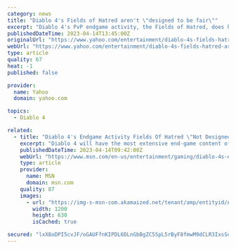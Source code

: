 ```yaml
---
category: news
title: "Diablo 4's Fields of Hatred aren't \"designed to be fair\""
excerpt: "Diablo 4's PvP endgame activity, the Fields of Hatred, does have systems in place to ensure relative parity regarding power level on the battlefield, but make no mistake, \"it's not designed to be fair ..."
publishedDateTime: 2023-04-14T13:45:00Z
originalUrl: "https://www.yahoo.com/entertainment/diablo-4s-fields-hatred-arent-114728672.html"
webUrl: "https://www.yahoo.com/entertainment/diablo-4s-fields-hatred-arent-114728672.html"
type: article
quality: 67
heat: -1
published: false

provider:
  name: Yahoo
  domain: yahoo.com

topics:
  - Diablo 4

related:
  - title: "Diablo 4's Endgame Activity Fields Of Hatred \"Not Designed To Be Fair\""
    excerpt: "Diablo 4 will have the most extensive end-game content of any Diablo game ever made. That's because Blizzard is designing Diablo 4's endgame alongside its main campaign. In many ways, the end-game is ..."
    publishedDateTime: 2023-04-14T09:42:00Z
    webUrl: "https://www.msn.com/en-us/entertainment/gaming/diablo-4s-endgame-activity-fields-of-hatred-not-designed-to-be-fair/ar-AA19S3Fw"
    type: article
    provider:
      name: MSN
      domain: msn.com
    quality: 87
    images:
      - url: "https://img-s-msn-com.akamaized.net/tenant/amp/entityid/AA18SpeA.img?h=630&w=1200&m=6&q=60&o=t&l=f&f=jpg"
        width: 1200
        height: 630
        isCached: true

secured: "lxX8oDPI5cvJF/oGAUFfnKIPDL6DLnGbBgZC5SpL5rByF8fmwM9dCLR3IxsSuhkXILcPieps5twFFPBmNTzbCSi45qvgN0upMzlj2FNHEGfJdOTsTPowkVZZvP2laWRDlmusYMhfHsjm/hCTeAMl4+bX56q3O3JVNxdG7NkS5MTFSYmbWne0gFtosQcmA7sGmV/FmeGqCP0hdcD06ZUqwd8+CeOFmAt0GSy9JbaFQrRrniOS+n0VBkp6IHTQ+SEUJ89XgXPyd+UhIRuB5rR/W2SG4HGPREl55pvP9Aw75L4cmRwvKegrZMx9THnrjR0/BXzHKDAnWfZL0lKL7+gDtRo7IhV6SOEaSvHWp7U+Yck=;dX1DiOyaw51ErbZ4TWcsTA=="
---
```


